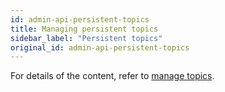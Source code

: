 ```yaml
---
id: admin-api-persistent-topics
title: Managing persistent topics
sidebar_label: "Persistent topics"
original_id: admin-api-persistent-topics
---
```


For details of the content, refer to [manage topics](admin-api-topics.md).
